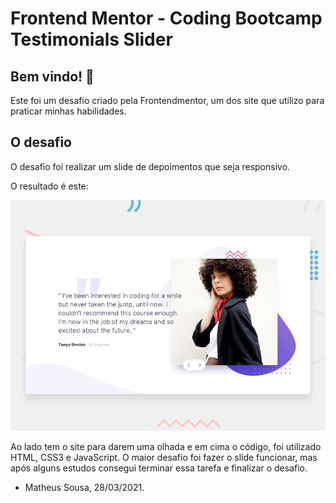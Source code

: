 # Frontend Mentor - Coding Bootcamp Testimonials Slider


## Bem vindo! 👋

Este foi um desafio criado pela Frontendmentor, um dos site que utilizo para praticar minhas habilidades.

## O desafio

O desafio foi realizar um slide de depoimentos que seja responsivo.

O resultado é este:

![Design preview for the Coding Bootcamp Testimonials Slider coding challenge](./design/desktop-preview.jpg)


Ao lado tem o site para darem uma olhada e em cima o código, foi utilizado HTML, CSS3 e JavaScript. O maior desafio foi fazer o slide funcionar, mas após alguns estudos consegui terminar essa tarefa e finalizar o desafio.


- Matheus Sousa, 28/03/2021.




